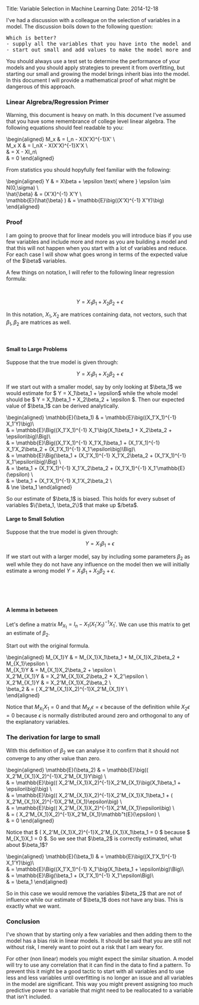 Title: Variable Selection in Machine Learning
Date: 2014-12-18

<p> I've had a discussion with a colleague on the selection of variables in a model. The discussion boils down to the following question: </p>

<pre>Which is better? 
- supply all the variables that you have into the model and risk overfitting 
- start out small and add values to make the model more and more complex?</pre>

 <p> You should always use a test set to determine the performance of your models and you should apply strategies to prevent it from overfitting, but starting our small and growing the model brings inherit bias into the model. In this document I will provide a mathematical proof of what might be dangerous of this approach.</p>

<h3>Linear Algrebra/Regression Primer </h3>

<p>Warning, this document is heavy on math. In this document I've assumed that you have some remembrance of college level linear algebra. The following equations should feel readable to you:</p>

\begin{aligned}
M_x & = I_n - X(X'X)^{-1}X' \\\
M_x X & = I_nX - X(X'X)^{-1}X'X \\\
& = X - XI_n\\\
& = 0 
\end{aligned}

<p> From statistics you should hopyfully feel familiar with the following: </p>
 
\begin{aligned}
Y & = X\beta + \epsilon  \text{        where    } \epsilon \sim N(0,\sigma) \\\
\hat{\beta} & = (X'X)^{-1} X'Y \\\
\mathbb{E}(\hat{\beta} ) & = \mathbb{E}\big((X'X)^{-1} X'Y)\big)
\end{aligned}

<h3>Proof</h3>

<p>I am going to proove that for linear models you will introduce bias if you use few variables and include more and more as you are building a model and that this will not happen when you start with a lot of variables and reduce. For each case I will show what goes wrong in terms of the expected value of the $\beta$ variables.</p>

A few things on notation, I will refer to the following linear regression formula:

<br> 

$$ Y = X_1\beta_1 + X_2\beta_2 + \epsilon $$ 

In this notation, $X_1,X_2$ are matrices containing data, not vectors, such that $\beta_1,\beta_2$ are matrices as well.

<br>
<h4>Small to Large Problems</h4>

<p>Suppose that the true model is given through:</p>

$$ Y = X_1\beta_1 + X_2\beta_2 + \epsilon $$ 

<p> If we start out with a smaller model, say by only looking at $\beta_1$ we would estimate for $ Y = X_1\beta_1 + \epsilon$ while the whole model should be $ Y = X_1\beta_1 + X_2\beta_2 + \epsilon $. Then our expected value of $\beta_1$ can be derived analytically. </p>


\begin{aligned}
\mathbb{E}(\beta_1) & = \mathbb{E}\big((X_1'X_1)^{-1} X_1'Y)\big)\\\
& = \mathbb{E}\Big((X_1'X_1)^{-1} X_1'\big(X_1\beta_1 + X_2\beta_2 + \epsilon\big)\Big)\\\
& = \mathbb{E}\Big((X_1'X_1)^{-1} X_1'X_1\beta_1 + (X_1'X_1)^{-1} X_1'X_2\beta_2 + (X_1'X_1)^{-1} X_1'\epsilon\big)\Big)\\\
& = \mathbb{E}\Big(\beta_1 + (X_1'X_1)^{-1} X_1'X_2\beta_2 + (X_1'X_1)^{-1} X_1'\epsilon\big)\Big)  \\\
& = \beta_1 + (X_1'X_1)^{-1} X_1'X_2\beta_2 + (X_1'X_1)^{-1} X_1'\mathbb{E}(\epsilon) \\\
& = \beta_1 + (X_1'X_1)^{-1} X_1'X_2\beta_2 \\\
& \ne \beta_1
\end{aligned}

<p> So our estimate of $\beta_1$ is biased. This holds for every subset of variables $\{\beta_1, \beta_2\}$ that make up $/beta$. </p>

<h4>Large to Small Solution</h4>

<p> Suppose that the true model is given through:</p>

$$ Y = X_1\beta_1 + \epsilon $$ 

If we start out with a larger model, say by including some parameters $\beta_2$ as well while they do not have any influence on the model then we will initially estimate a wrong model $Y = X_1\beta_1 + X_2\beta_2 + \epsilon$. 

<br><br><br>

<h4>A lemma in between</h4>

Let's define a matrix $M_{X_1} = I_n -X_1(X_1'X_1)^{-1}X_1'$. We can use this matrix to get an estimate of $\beta_2$. 

Start out with the original formula. 

\begin{aligned}
M_{X_1}Y & = M_{X_1}X_1\beta_1 + M_{X_1}X_2\beta_2 + M_{X_1}\epsilon \\\
M_{X_1}Y & = M_{X_1}X_2\beta_2 + \epsilon \\\
X_2'M_{X_1}Y & = X_2'M_{X_1}X_2\beta_2 + X_2'\epsilon \\\
X_2'M_{X_1}Y & = X_2'M_{X_1}X_2\beta_2 \\\
\beta_2 & = ( X_2'M_{X_1}X_2)^{-1}X_2'M_{X_1}Y \\\
\end{aligned}

Notice that $M_{X_1}X_1 = 0$ and that $M_{X_1}\epsilon = \epsilon$ because of the definition while $X_2\epsilon = 0$ because $\epsilon$ is normally distributed around zero and orthogonal to any of the explanatory variables. 

<h3> The derivation for large to small </h3>

With this definition of $\beta_2$ we can analyse it to confirm that it should not converge to any other value than zero. 

\begin{aligned}
\mathbb{E}(\beta_2) & = \mathbb{E}\big(( X_2'M_{X_1}X_2)^{-1}X_2'M_{X_1}Y\big) \\\
& = \mathbb{E}\big(( X_2'M_{X_1}X_2)^{-1}X_2'M_{X_1}\big(X_1\beta_1 + \epsilon\big)\big) \\\
& = \mathbb{E}\big(( X_2'M_{X_1}X_2)^{-1}X_2'M_{X_1}X_1\beta_1 + ( X_2'M_{X_1}X_2)^{-1}X_2'M_{X_1}\epsilon\big) \\\
& = \mathbb{E}\big(( X_2'M_{X_1}X_2)^{-1}X_2'M_{X_1}\epsilon\big) \\\
& = ( X_2'M_{X_1}X_2)^{-1}X_2'M_{X_1}\mathbb"t{E}(\epsilon) \\\
& = 0
\end{aligned}

<p> Notice that $ ( X_2'M_{X_1}X_2)^{-1}X_2'M_{X_1}X_1\beta_1 = 0 $ because $ M_{X_1}X_1 = 0 $. So we see that $\beta_2$ is correctly estimated, what about $\beta_1$? </p>

\begin{aligned}
\mathbb{E}(\beta_1) & = \mathbb{E}\big((X_1'X_1)^{-1} X_1'Y)\big)\\\
& = \mathbb{E}\Big((X_1'X_1)^{-1} X_1'\big(X_1\beta_1 + \epsilon\big)\Big)\\\
& = \mathbb{E}\Big(\beta_1 + (X_1'X_1)^{-1} X_1'\epsilon\Big)\\\
& = \beta_1
\end{aligned}



<p> So in this case we would remove the variables $\beta_2$ that are not of influence while our estimate of $\beta_1$ does not have any bias. This is exactly what we want. </p>

<h3>Conclusion </h3>

I've shown that by starting only a few variables and then adding them to the model has a bias risk in linear models. It should be said that you are still not without risk, I merely want to point out a risk that I am weary for. 

For other (non linear) models you might expect the similar situation. A model will try to use any correlation that it can find in the data to find a pattern. To prevent this it might be a good tactic to start with all variables and to use less and less variables until overfitting is no longer an issue and all variables in the model are significant. This way you might prevent assigning too much predictive power to a variable that might need to be reallocated to a variable that isn't included.